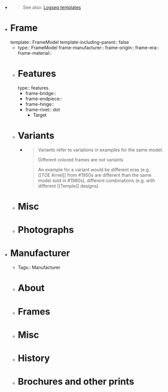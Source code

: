 - > See also: [Logseq templates](https://hub.logseq.com/features/av5LyiLi5xS7EFQXy4h4K8/how-to-create-and-use-templates-in-logseq/uiwhKfyFJrG7mdrkopjuAG)
- # Frame
  template:: FrameModel
  template-including-parent:: false
	- type:: FrameModel
	  frame-manufacturer::
	  frame-origin::
	  frame-era::
	  frame-material::
	- # Features
	  type:: features
		- frame-bridge::
		- frame-endpiece::
		- frame-hinge::
		- frame-rivet::  dot
			- Target
	- # Variants
		- > Variants refer to variations in examples for the same model.
		  >
		  > Different colored frames are not variants
		  >
		  > An example for a variant would be different eras (e.g. [[TOE Arnel]] from #1950s are different than the same model sold in #1980s), different combinations (e.g. with different [[Temple]] designs)
	- # Misc
	- # Photographs
- # Manufacturer
	- Tags:: Manufacturer
	- # About
	- # Frames
	- # Misc
	- # History
	- # Brochures and other prints
